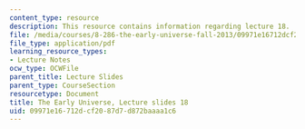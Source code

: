 ```yaml
---
content_type: resource
description: This resource contains information regarding lecture 18.
file: /media/courses/8-286-the-early-universe-fall-2013/09971e16712dcf2087d7d872baaaa1c6_MIT8_286F13_lec18.pdf
file_type: application/pdf
learning_resource_types:
- Lecture Notes
ocw_type: OCWFile
parent_title: Lecture Slides
parent_type: CourseSection
resourcetype: Document
title: The Early Universe, Lecture slides 18
uid: 09971e16-712d-cf20-87d7-d872baaaa1c6
---
```

